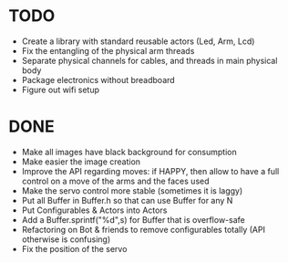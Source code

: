 # TODO

- Create a library with standard reusable actors (Led, Arm, Lcd)
- Fix the entangling of the physical arm threads
- Separate physical channels for cables, and threads in main physical body
- Package electronics without breadboard
- Figure out wifi setup

# DONE

- Make all images have black background for consumption
- Make easier the image creation
- Improve the API regarding moves: if HAPPY, then allow to have a full control on a move of the arms and the faces used
- Make the servo control more stable (sometimes it is laggy)
- Put all Buffer in Buffer.h so that can use Buffer<N> for any N
- Put Configurables & Actors into Actors
- Add a Buffer.sprintf("%d",s) for Buffer that is overflow-safe
- Refactoring on Bot & friends to remove configurables totally (API otherwise is confusing)
- Fix the position of the servo
